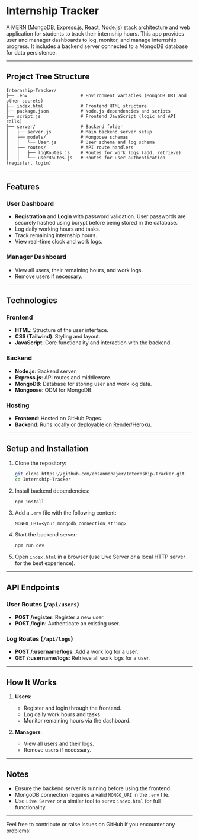 # Internship Tracker

A MERN (MongoDB, Express.js, React, Node.js) stack architecture and web application for students to track their internship hours. This app provides user and manager dashboards to log, monitor, and manage internship progress. It includes a backend server connected to a MongoDB database for data persistence.

---

## Project Tree Structure

```plaintext
Internship-Tracker/
├── .env                    # Environment variables (MongoDB URI and other secrets)
├── index.html              # Frontend HTML structure
├── package.json            # Node.js dependencies and scripts
├── script.js               # Frontend JavaScript (logic and API calls)
├── server/                 # Backend folder
│   ├── server.js           # Main backend server setup
│   ├── models/             # Mongoose schemas
│   │   └── User.js         # User schema and log schema
│   ├── routes/             # API route handlers
│   │   ├── logRoutes.js    # Routes for work logs (add, retrieve)
│   │   └── userRoutes.js   # Routes for user authentication (register, login)
```

---

## Features

### User Dashboard
- **Registration** and **Login** with password validation. User passwords are securely hashed using bcrypt before being stored in the database.
- Log daily working hours and tasks.
- Track remaining internship hours.
- View real-time clock and work logs.

### Manager Dashboard
- View all users, their remaining hours, and work logs.
- Remove users if necessary.

---

## Technologies

### Frontend
- **HTML**: Structure of the user interface.
- **CSS (Tailwind)**: Styling and layout.
- **JavaScript**: Core functionality and interaction with the backend.

### Backend
- **Node.js**: Backend server.
- **Express.js**: API routes and middleware.
- **MongoDB**: Database for storing user and work log data.
- **Mongoose**: ODM for MongoDB.

### Hosting
- **Frontend**: Hosted on GitHub Pages.
- **Backend**: Runs locally or deployable on Render/Heroku.

---

## Setup and Installation

1. Clone the repository:
   ```bash
   git clone https://github.com/ehsanmohajer/Internship-Tracker.git
   cd Internship-Tracker
   ```

2. Install backend dependencies:
   ```bash
   npm install
   ```

3. Add a `.env` file with the following content:
   ```plaintext
   MONGO_URI=<your_mongodb_connection_string>
   ```

4. Start the backend server:
   ```bash
   npm run dev
   ```

5. Open `index.html` in a browser (use Live Server or a local HTTP server for the best experience).

---

## API Endpoints

### User Routes (`/api/users`)
- **POST /register**: Register a new user.
- **POST /login**: Authenticate an existing user.

### Log Routes (`/api/logs`)
- **POST /:username/logs**: Add a work log for a user.
- **GET /:username/logs**: Retrieve all work logs for a user.

---

## How It Works
1. **Users**:
   - Register and login through the frontend.
   - Log daily work hours and tasks.
   - Monitor remaining hours via the dashboard.

2. **Managers**:
   - View all users and their logs.
   - Remove users if necessary.

---

## Notes
- Ensure the backend server is running before using the frontend.
- MongoDB connection requires a valid `MONGO_URI` in the `.env` file.
- Use `Live Server` or a similar tool to serve `index.html` for full functionality.

---

Feel free to contribute or raise issues on GitHub if you encounter any problems!
